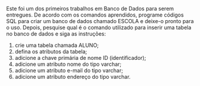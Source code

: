 Este foi um dos primeiros trabalhos em Banco de Dados para serem entregues.
De acordo com os comandos aprendidos, programe códigos SQL para criar um banco de dados chamado ESCOLA e deixe-o pronto para o uso. Depois, pesquise qual é o comando utilizado para inserir uma tabela no banco de dados e siga as instruções:

1. crie uma tabela chamada ALUNO;  
2. defina os atributos da tabela;
3. adicione a chave primária de nome ID (identificador);
4. adicione um atributo nome do tipo varchar;
5. adicione um atributo e-mail do tipo varchar;
6. adicione um atributo endereço do tipo varchar.

